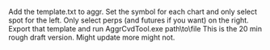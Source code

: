 Add the template.txt to aggr. Set the symbol for each chart and only select spot for the left. Only select perps (and futures if you want) on the right.
Export that template and run AggrCvdTool.exe path\to\file
This is the 20 min rough draft version. Might update more might not.

